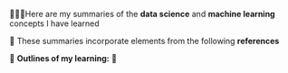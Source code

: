 👩🏻‍💻Here are my summaries of the **data science** and **machine learning** concepts I have learned

🔑 These summaries incorporate elements from the following **references**



🌱 **Outlines of my learning:** 🌱

